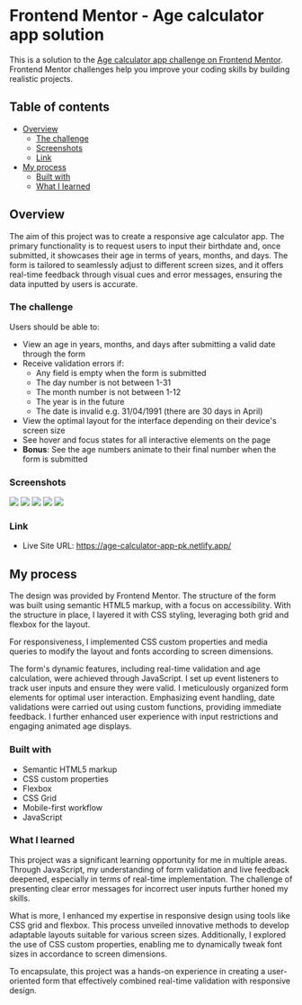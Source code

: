 # Frontend Mentor - Age calculator app solution

This is a solution to the [Age calculator app challenge on Frontend Mentor](https://www.frontendmentor.io/challenges/age-calculator-app-dF9DFFpj-Q). Frontend Mentor challenges help you improve your coding skills by building realistic projects. 

## Table of contents

- [Overview](#overview)
  - [The challenge](#the-challenge)
  - [Screenshots](#screenshots)
  - [Link](#link)
- [My process](#my-process)
  - [Built with](#built-with)
  - [What I learned](#what-i-learned)

## Overview
The aim of this project was to create a responsive age calculator app. The primary functionality is to request users to input their birthdate and, once submitted, it showcases their age in terms of years, months, and days. The form is tailored to seamlessly adjust to different screen sizes, and it offers real-time feedback through visual cues and error messages, ensuring the data inputted by users is accurate.

### The challenge

Users should be able to:

- View an age in years, months, and days after submitting a valid date through the form
- Receive validation errors if:
  - Any field is empty when the form is submitted
  - The day number is not between 1-31
  - The month number is not between 1-12
  - The year is in the future
  - The date is invalid e.g. 31/04/1991 (there are 30 days in April)
- View the optimal layout for the interface depending on their device's screen size
- See hover and focus states for all interactive elements on the page
- **Bonus**: See the age numbers animate to their final number when the form is submitted

### Screenshots

![](assets/images/age-calculator-app-mobile.JPG)
![](assets/images/age-calculator-app-desktop.JPG)
![](assets/images/age-calculator-app-empty-inputs.JPG)
![](assets/images/age-calculator-app-invalid-inputs.JPG)
![](assets/images/age-calculator-app-error-whole-form.JPG)

### Link

- Live Site URL: https://age-calculator-app-pk.netlify.app/

## My process

The design was provided by Frontend Mentor. The structure of the form was built using semantic HTML5 markup, with a focus on accessibility. With the structure in place, I layered it with CSS styling, leveraging both grid and flexbox for the layout.

For responsiveness, I implemented CSS custom properties and media queries to modify the layout and fonts according to screen dimensions. 

The form's dynamic features, including real-time validation and age calculation, were achieved through JavaScript. I set up event listeners to track user inputs and ensure they were valid. I meticulously organized form elements for optimal user interaction. Emphasizing event handling, date validations were carried out using custom functions, providing immediate feedback. I further enhanced user experience with input restrictions and engaging animated age displays.

### Built with

- Semantic HTML5 markup
- CSS custom properties
- Flexbox
- CSS Grid
- Mobile-first workflow
- JavaScript 

### What I learned

This project was a significant learning opportunity for me in multiple areas. Through JavaScript, my understanding of form validation and live feedback deepened, especially in terms of real-time implementation. The challenge of presenting clear error messages for incorrect user inputs further honed my skills.

What is more, I enhanced my expertise in responsive design using tools like CSS grid and flexbox. This process unveiled innovative methods to develop adaptable layouts suitable for various screen sizes. Additionally, I explored the use of CSS custom properties, enabling me to dynamically tweak font sizes in accordance to screen dimensions.

To encapsulate, this project was a hands-on experience in creating a user-oriented form that effectively combined real-time validation with responsive design.

